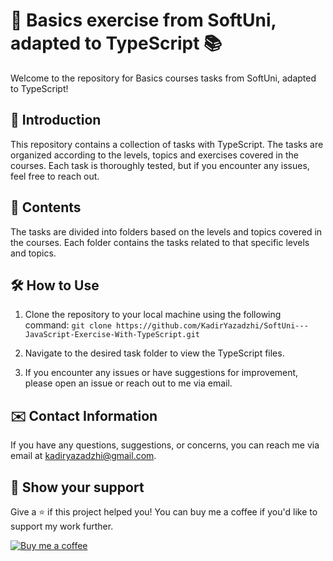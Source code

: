 # 🚀 Basics exercise from SoftUni, adapted to TypeScript 📚

Welcome to the repository for Basics courses tasks from SoftUni, adapted to TypeScript!

## 📖 Introduction
This repository contains a collection of tasks with TypeScript. The tasks are organized according to the levels, topics and exercises covered in the courses. Each task is thoroughly tested, but if you encounter any issues, feel free to reach out.

## 📂 Contents
The tasks are divided into folders based on the levels and topics covered in the courses. Each folder contains the tasks related to that specific levels and topics.

## 🛠️ How to Use
1. Clone the repository to your local machine using the following command:
   `git clone https://github.com/KadirYazadzhi/SoftUni---JavaScript-Exercise-With-TypeScript.git`

2. Navigate to the desired task folder to view the TypeScript files.
3. If you encounter any issues or have suggestions for improvement, please open an issue or reach out to me via email.

## ✉️ Contact Information
If you have any questions, suggestions, or concerns, you can reach me via email at kadiryazadzhi@gmail.com.

## 🙏 Show your support
Give a ⭐️ if this project helped you! You can buy me a coffee if you'd like to support my work further.

<a href="https://www.buymeacoffee.com/kadiryazadzhi" rel="nofollow"><img src="https://img.buymeacoffee.com/button-api/?text=Buy me a coffee&amp;emoji=☕&amp;slug=kadiryazadzhi&amp;button_colour=FFDD00&amp;font_colour=ffffff&amp;font_family=Cookie&amp;outline_colour=000000&amp;coffee_colour=FFDD00" alt="Buy me a coffee" style="max-width:100%;"></a>
